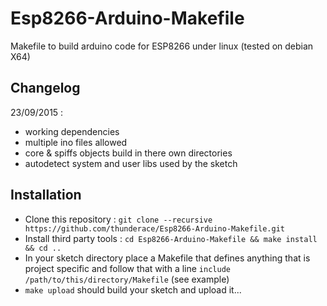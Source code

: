 # Esp8266-Arduino-Makefile
Makefile to build arduino code for ESP8266 under linux (tested on debian X64)

## Changelog
23/09/2015 : 
- working dependencies
- multiple ino files allowed
- core & spiffs objects build in there own directories
- autodetect system and user libs used by the sketch

## Installation
- Clone this repository : `git clone --recursive https://github.com/thunderace/Esp8266-Arduino-Makefile.git`
- Install third party tools : `cd Esp8266-Arduino-Makefile && make install && cd ..` 
- In your sketch directory place a Makefile that defines anything that is project specific and follow that with a line `include /path/to/this/directory/Makefile` (see example)
- `make upload` should build your sketch and upload it...
 



